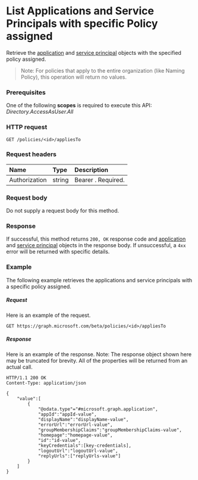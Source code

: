 # List Applications and Service Principals with specific Policy assigned

Retrieve the [application](../resources/application.md) and [service principal](../resources/serviceprincipal.md) objects with the specified policy assigned.

> Note: For policies that apply to the entire organization (like Naming Policy), this operation will return no values.

### Prerequisites
One of the following **scopes** is required to execute this API:
*Directory.AccessAsUser.All*

### HTTP request
```http
GET /policies/<id>/appliesTo
```

### Request headers
| Name       | Type | Description|
|:---------------|:--------|:----------|
| Authorization  | string  | Bearer <token>. Required. |

### Request body
Do not supply a request body for this method.

### Response
If successful, this method returns `200, OK` response code and [application](../resources/application.md) and [service principal](../resources/serviceprincipal.md) objects in the response body. If unsuccessful, a `4xx` error will be returned with specific details.

### Example
The following example retrieves the applications and service principals with a specific policy assigned.

##### Request
Here is an example of the request.

```http
GET https://graph.microsoft.com/beta/policies/<id>/appliesTo
```

##### Response
Here is an example of the response. Note: The response object shown here may be truncated for brevity. All of the properties will be returned from an actual call.

```http
HTTP/1.1 200 OK
Content-Type: application/json

{
	"value":[
		{
			"@odata.type"="#microsoft.graph.application",
			"appId":"appId-value",
			"displayName":"displayName-value",
			"errorUrl":"errorUrl-value",
			"groupMembershipClaims":"groupMembershipClaims-value",
			"homepage":"homepage-value",
			"id":"id-value",
			"keyCredentials":[key-credentials],
			"logoutUrl":"logoutUrl-value",
			"replyUrls":["replyUrls-value"]
		}
	]
}
```
